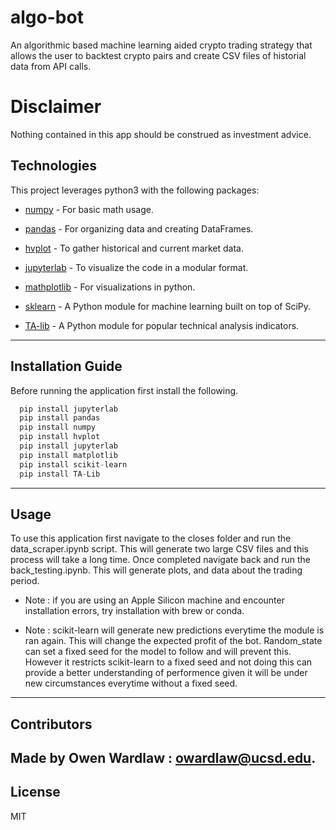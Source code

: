 # algo-bot
An algorithmic based machine learning aided crypto trading strategy that allows the user to backtest crypto pairs and create CSV files of historial data from API calls.

# Disclaimer 
Nothing contained in this app should be construed as investment advice.

## Technologies

This project leverages python3 with the following packages:

* [numpy](https://pypi.org/project/numpy/) - For basic math usage.

* [pandas](https://github.com/pandas-dev/pandas) - For organizing data and creating DataFrames.

* [hvplot](https://pypi.org/project/hvplot/) - To gather historical and current market data. 

* [jupyterlab](https://jupyter.org/install.html) - To visualize the code in a modular format. 

* [mathplotlib](https://pypi.org/project/matplotlib/) - For visualizations in python. 

* [sklearn](https://pypi.org/project/scikit-learn/) - A Python module for machine learning built on top of SciPy. 

* [TA-lib](https://pypi.org/project/TA-Lib/) - A Python module for popular technical analysis indicators. 

---

## Installation Guide

Before running the application first install the following.

```python
  pip install jupyterlab
  pip install pandas
  pip install numpy
  pip install hvplot
  pip install jupyterlab
  pip install matplotlib
  pip install scikit-learn
  pip install TA-Lib
```

---

## Usage

To use this application first navigate to the closes folder and run the data_scraper.ipynb script. This will generate two large CSV files and this process will take a long time. Once completed navigate back and run the back_testing.ipynb. This will generate plots, and data about the trading period. 

* Note : if you are using an Apple Silicon machine and encounter installation errors, try installation with brew or conda. 

* Note : scikit-learn will generate new predictions everytime the module is ran again. This will change the expected profit of the bot. Random_state can set a            fixed seed for the model to follow and will prevent this. However it restricts scikit-learn to a fixed seed and not doing this can provide a better              understanding of performence given it will be under new circumstances everytime without a fixed seed. 


---

## Contributors

Made by Owen Wardlaw : owardlaw@ucsd.edu.
---

## License

MIT
